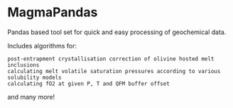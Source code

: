# MagmaPandas

Pandas based tool set for quick and easy processing of geochemical data.

Includes algorithms for:

    post-entrapment crystallisation correction of olivine hosted melt inclusions
    calculating melt volatile saturation pressures according to various solubility models
    calculating fO2 at given P, T and QFM buffer offset

and many more!

